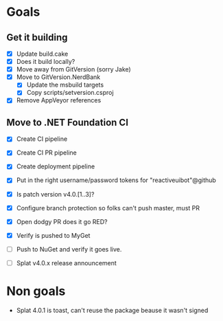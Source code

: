 # Goals

## Get it building
- [x] Update build.cake
- [x] Does it build locally?
- [x] Move away from GitVersion (sorry Jake)
- [x] Move to GitVersion.NerdBank
    - [x] Update the msbuild targets
    - [x] Copy scripts/setversion.csproj

- [x] Remove AppVeyor references

## Move to .NET Foundation CI
- [x] Create CI pipeline
- [x] Create CI PR pipeline
- [x] Create deployment pipeline
- [x] Put in the right username/password tokens for "reactiveuibot"@github
- [x] Is patch version v4.0.[1..3]?
- [x] Configure branch protection so folks can't push master, must PR
- [x] Open dodgy PR does it go RED?
- [x] Verify is pushed to MyGet
- [ ] Push to NuGet and verify it goes live.

- [ ] Splat v4.0.x release announcement

# Non goals
- Splat 4.0.1 is toast, can't reuse the package beause it wasn't signed
